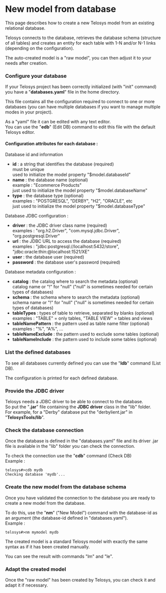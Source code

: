# New model from database

This page describes how to create a new Telosys model from an existing relational database.

Telosys connects to the database, retrieves the database schema (structure of all tables) and creates an entity for each table with 1-N and/or N-1 links (depending on the configuration).

The auto-created model is a "raw model", you can then adjust it to your needs after creation.

### Configure your database

If your Telosys project has been correctly initialized (with "init" command) you have a "**databases.yaml**" file in the home directory.

This file contains all the configuration required to connect to one or more databases (you can have multiple databases if you want to manage multiple modes in your project).&#x20;

As a "yaml" file it can be edited with any text editor.\
You can use the "**edb**" (Edit DB) command to edit this file with the default Telosys editor.

#### Configuration attributes for each database :&#x20;

Database id and information

* **id**  : a string that identifies the database (required)\
  must be unique\
  used to initialize the model property "$model.databaseId"
* **name** : the database name (optional) \
  example : "Ecommerce Products" \
  just used to initialize the model property "$model.databaseName"
* **type** : the database type (optional) \
  examples : "POSTGRESQL", "DERBY", "H2", "ORACLE", etc\
  just used to initialize the model property "$model.databaseType"

Database JDBC configuration :&#x20;

* **driver** : the JDBC driver class name (required)\
  examples : "org.h2.Driver", "com.mysql.jdbc.Driver", "org.postgresql.Driver"
* **url** : the JDBC URL to access the database (required)\
  examples : "jdbc:postgresql://localhost:5432/store", "jdbc:oracle:thin:@localhost:1521/XE"
* **user** : the database user (required)
* **password** :  the database user's password (required)

Database metadata configuration :&#x20;

* **catalog** :  the catalog where to search the metadata (optional) \
  catalog name or "!" for "null"  ("null" is sometimes needed for certain types of databases)
* **schema** :  the schema where to search the metadata  (optional)  \
  schema name or "!" for "null"  ("null" is sometimes needed for certain types of databases)
* **tableTypes** : types of table to retrieve, separated by blanks (optional)\
  examples : "TABLE" = only tables,   "TABLE VIEW" = tables and views&#x20;
* **tableNamePattern** : the pattern used as table name filter (optional)\
  examples : "%",  "A%", ...
* **tableNameExclude** : the pattern used to exclude some tables (optional)
* **tableNameInclude** : the pattern used to include some tables (optional)



### List the defined databases&#x20;

To see all databases currently defined you can use the "**ldb**" command (List DB).

The configuration is printed for each defined database.

### Provide the JDBC driver&#x20;

Telosys needs a JDBC driver to be able to connect to the database. \
So put the "**.jar**" file containing the **JDBC driver** class in the "lib" folder. \
For example, for a "Derby" database put the "derbylient.jar" in "**TelosysTools/lib**".

### Check the database connection

Once the database is defined in the "databases.yaml" file and its driver .jar file is available in the "lib" folder you can check the connection.&#x20;

To check the connection use the "**cdb**" command (Check DB) \
Example :&#x20;

```
telosys#>cdb mydb
Checking database 'mydb'...
```

### Create the new model from the database schema

Once you have validated the connection to the database you are ready to create a new model from the database.

To do this, use the "**nm**" ("New Model") command with the database-id as an argument (the database-id defined in "databases.yaml").\
Example :&#x20;

```
telosys#>nm mymodel mydb
```

The created model is a standard Telosys model with exactly the same syntax as if it has been created manually.

You can see the result with commands "lm" and "le".

### Adapt the created model

Once the "raw model" has been created by Telosys, you can check it and adapt it if necessary.
